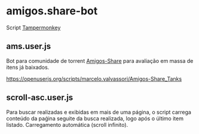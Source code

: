 # amigos.share-bot

Script  [Tampermonkey](https://www.tampermonkey.net/)

## ams.user.js 
Bot para comunidade de torrent [Amigos-Share](https://cliente.amigos-share.club/) para avaliação em massa de itens já baixados.

  https://openuserjs.org/scripts/marcelo.valvassori/Amigos-Share_Tanks

## scroll-asc.user.js
Para buscar realizadas e exibidas em mais de uma página, o script carrega conteúdo da paǵina seguite da busca realizada, logo após o último item listado. Carregamento automática (scroll infinito).



